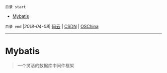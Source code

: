 `目录 start`
 
- [Mybatis](#mybatis)

`目录 end` |_2018-04-08_| [码云](https://gitee.com/kcp1104) | [CSDN](http://blog.csdn.net/kcp606) | [OSChina](https://my.oschina.net/kcp1104)
****************************************
# Mybatis
> 一个灵活的数据库中间件框架